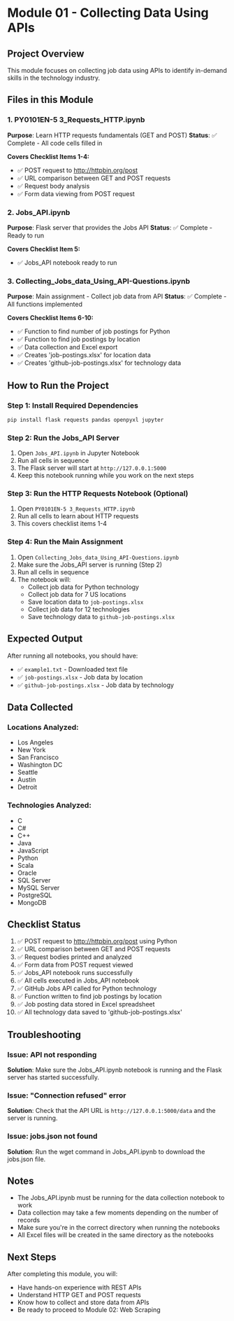 # Module 01 - Collecting Data Using APIs

## Project Overview
This module focuses on collecting job data using APIs to identify in-demand skills in the technology industry.

## Files in this Module

### 1. PY0101EN-5 3_Requests_HTTP.ipynb
**Purpose**: Learn HTTP requests fundamentals (GET and POST)
**Status**: ✅ Complete - All code cells filled in

**Covers Checklist Items 1-4:**
- ✅ POST request to http://httpbin.org/post
- ✅ URL comparison between GET and POST requests
- ✅ Request body analysis
- ✅ Form data viewing from POST request

### 2. Jobs_API.ipynb
**Purpose**: Flask server that provides the Jobs API
**Status**: ✅ Complete - Ready to run

**Covers Checklist Item 5:**
- ✅ Jobs_API notebook ready to run

### 3. Collecting_Jobs_data_Using_API-Questions.ipynb
**Purpose**: Main assignment - Collect job data from API
**Status**: ✅ Complete - All functions implemented

**Covers Checklist Items 6-10:**
- ✅ Function to find number of job postings for Python
- ✅ Function to find job postings by location
- ✅ Data collection and Excel export
- ✅ Creates 'job-postings.xlsx' for location data
- ✅ Creates 'github-job-postings.xlsx' for technology data

## How to Run the Project

### Step 1: Install Required Dependencies
```powershell
pip install flask requests pandas openpyxl jupyter
```

### Step 2: Run the Jobs_API Server
1. Open `Jobs_API.ipynb` in Jupyter Notebook
2. Run all cells in sequence
3. The Flask server will start at `http://127.0.0.1:5000`
4. Keep this notebook running while you work on the next steps

### Step 3: Run the HTTP Requests Notebook (Optional)
1. Open `PY0101EN-5 3_Requests_HTTP.ipynb`
2. Run all cells to learn about HTTP requests
3. This covers checklist items 1-4

### Step 4: Run the Main Assignment
1. Open `Collecting_Jobs_data_Using_API-Questions.ipynb`
2. Make sure the Jobs_API server is running (Step 2)
3. Run all cells in sequence
4. The notebook will:
   - Collect job data for Python technology
   - Collect job data for 7 US locations
   - Save location data to `job-postings.xlsx`
   - Collect job data for 12 technologies
   - Save technology data to `github-job-postings.xlsx`

## Expected Output

After running all notebooks, you should have:
- ✅ `example1.txt` - Downloaded text file
- ✅ `job-postings.xlsx` - Job data by location
- ✅ `github-job-postings.xlsx` - Job data by technology

## Data Collected

### Locations Analyzed:
- Los Angeles
- New York
- San Francisco
- Washington DC
- Seattle
- Austin
- Detroit

### Technologies Analyzed:
- C
- C#
- C++
- Java
- JavaScript
- Python
- Scala
- Oracle
- SQL Server
- MySQL Server
- PostgreSQL
- MongoDB

## Checklist Status

1. ✅ POST request to http://httpbin.org/post using Python
2. ✅ URL comparison between GET and POST requests
3. ✅ Request bodies printed and analyzed
4. ✅ Form data from POST request viewed
5. ✅ Jobs_API notebook runs successfully
6. ✅ All cells executed in Jobs_API notebook
7. ✅ GitHub Jobs API called for Python technology
8. ✅ Function written to find job postings by location
9. ✅ Job posting data stored in Excel spreadsheet
10. ✅ All technology data saved to 'github-job-postings.xlsx'

## Troubleshooting

### Issue: API not responding
**Solution**: Make sure the Jobs_API.ipynb notebook is running and the Flask server has started successfully.

### Issue: "Connection refused" error
**Solution**: Check that the API URL is `http://127.0.0.1:5000/data` and the server is running.

### Issue: jobs.json not found
**Solution**: Run the wget command in Jobs_API.ipynb to download the jobs.json file.

## Notes

- The Jobs_API.ipynb must be running for the data collection notebook to work
- Data collection may take a few moments depending on the number of records
- Make sure you're in the correct directory when running the notebooks
- All Excel files will be created in the same directory as the notebooks

## Next Steps

After completing this module, you will:
- Have hands-on experience with REST APIs
- Understand HTTP GET and POST requests
- Know how to collect and store data from APIs
- Be ready to proceed to Module 02: Web Scraping
